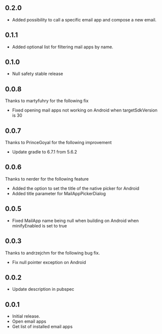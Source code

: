 ## 0.2.0

- Added possibility to call a specific email app and compose a new email.

## 0.1.1

- Added optional list for filtering mail apps by name.

## 0.1.0

- Null safety stable release

## 0.0.8

Thanks to martyfuhry for the following fix

- Fixed opening mail apps not working on Android when targetSdkVersion is 30

## 0.0.7

Thanks to PrinceGoyal for the following improvement

- Update gradle to 6.7.1 from 5.6.2

## 0.0.6

Thanks to nerder for the following feature

- Added the option to set the title of the native picker for Android
- Added title parameter for MailAppPickerDialog

## 0.0.5

- Fixed MailApp name being null when building on Android when minifyEnabled is set to true

## 0.0.3

Thanks to andrzejchm for the following bug fix.

- Fix null pointer exception on Android

## 0.0.2

- Update description in pubspec

## 0.0.1

- Initial release.
- Open email apps
- Get list of installed email apps
